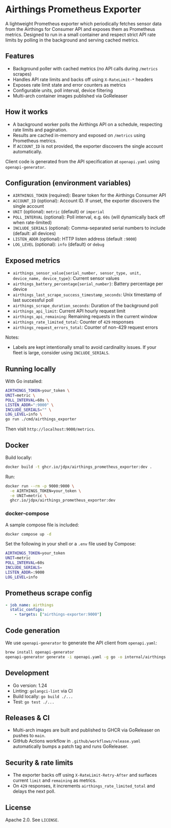 # Airthings Prometheus Exporter

A lightweight Prometheus exporter which periodically fetches sensor data from the Airthings for Consumer API and exposes them as Prometheus metrics. Designed to run in a small container and respect strict API rate limits by polling in the background and serving cached metrics.

## Features

- Background poller with cached metrics (no API calls during `/metrics` scrapes)
- Handles API rate limits and backs off using `X-RateLimit-*` headers
- Exposes rate limit state and error counters as metrics
- Configurable units, poll interval, device filtering
- Multi-arch container images published via GoReleaser

## How it works

- A background worker polls the Airthings API on a schedule, respecting rate limits and pagination.
- Results are cached in-memory and exposed on `/metrics` using Prometheus metrics.
- If `ACCOUNT_ID` is not provided, the exporter discovers the single account automatically.

Client code is generated from the API specification at `openapi.yaml` using `openapi-generator`.

## Configuration (environment variables)

- `AIRTHINGS_TOKEN` (required): Bearer token for the Airthings Consumer API
- `ACCOUNT_ID` (optional): Account ID. If unset, the exporter discovers the single account
- `UNIT` (optional): `metric` (default) or `imperial`
- `POLL_INTERVAL` (optional): Poll interval, e.g. `60s` (will dynamically back off when rate-limited)
- `INCLUDE_SERIALS` (optional): Comma-separated serial numbers to include (default: all devices)
- `LISTEN_ADDR` (optional): HTTP listen address (default `:9000`)
- `LOG_LEVEL` (optional): `info` (default) or `debug`

## Exposed metrics

- `airthings_sensor_value{serial_number, sensor_type, unit, device_name, device_type}`: Current sensor values
- `airthings_battery_percentage{serial_number}`: Battery percentage per device
- `airthings_last_scrape_success_timestamp_seconds`: Unix timestamp of last successful poll
- `airthings_scrape_duration_seconds`: Duration of the background poll
- `airthings_api_limit`: Current API hourly request limit
- `airthings_api_remaining`: Remaining requests in the current window
- `airthings_rate_limited_total`: Counter of `429` responses
- `airthings_request_errors_total`: Counter of non-429 request errors

Notes:
- Labels are kept intentionally small to avoid cardinality issues. If your fleet is large, consider using `INCLUDE_SERIALS`.

## Running locally

With Go installed:

```bash
AIRTHINGS_TOKEN=your_token \
UNIT=metric \
POLL_INTERVAL=60s \
LISTEN_ADDR=":9000" \
INCLUDE_SERIALS="" \
LOG_LEVEL=info \
go run ./cmd/airthings_exporter
```

Then visit `http://localhost:9000/metrics`.

## Docker

Build locally:

```bash
docker build -t ghcr.io/jdpx/airthings_prometheus_exporter:dev .
```

Run:

```bash
docker run --rm -p 9000:9000 \
  -e AIRTHINGS_TOKEN=your_token \
  -e UNIT=metric \
  ghcr.io/jdpx/airthings_prometheus_exporter:dev
```

### docker-compose

A sample compose file is included:

```bash
docker compose up -d
```

Set the following in your shell or a `.env` file used by Compose:

```bash
AIRTHINGS_TOKEN=your_token
UNIT=metric
POLL_INTERVAL=60s
INCLUDE_SERIALS=
LISTEN_ADDR=:9000
LOG_LEVEL=info
```

## Prometheus scrape config

```yaml
- job_name: airthings
  static_configs:
    - targets: ["airthings-exporter:9000"]
```

## Code generation

We use `openapi-generator` to generate the API client from `openapi.yaml`:

```bash
brew install openapi-generator
openapi-generator generate -i openapi.yaml -g go -o internal/airthings --additional-properties=packageName=airthings
```

## Development

- Go version: 1.24
- Linting: `golangci-lint` via CI
- Build locally: `go build ./...`
- Test: `go test ./...`

## Releases & CI

- Multi-arch images are built and published to GHCR via GoReleaser on pushes to `main`.
- GitHub Actions workflow in `.github/workflows/release.yaml` automatically bumps a patch tag and runs GoReleaser.

## Security & rate limits

- The exporter backs off using `X-RateLimit-Retry-After` and surfaces current `limit` and `remaining` as metrics.
- On `429` responses, it increments `airthings_rate_limited_total` and delays the next poll.

## License

Apache 2.0. See `LICENSE`.
